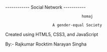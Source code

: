 ------------      Social Network   -----------

                                      homaj

                         A gender-equal Society
 


Created using HTML5, CSS3, and JavaScript


By:- Rajkumar Rocktim Narayan Singha